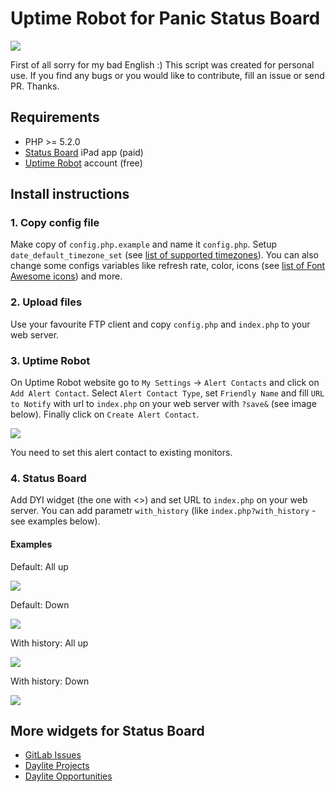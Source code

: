 # Uptime Robot for Panic Status Board

![](https://dl.dropboxusercontent.com/u/29924102/statusboard-uptimerobot/all.png)

First of all sorry for my bad English :) This script was created for personal use. If you find any bugs or you would like to contribute, fill an issue or send PR. Thanks.

## Requirements

- PHP >= 5.2.0
- [Status Board](http://panic.com/statusboard/) iPad app (paid)
- [Uptime Robot](https://uptimerobot.com) account (free)

## Install instructions

### 1. Copy config file

Make copy of `config.php.example` and name it `config.php`. Setup `date_default_timezone_set` (see [list of supported timezones](http://php.net/manual/en/timezones.php)). You can also change some configs variables like refresh rate, color, icons (see [list of Font Awesome icons](http://fortawesome.github.io/Font-Awesome/icons/)) and more.

### 2. Upload files

Use your favourite FTP client and copy `config.php` and `index.php` to your web server.

### 3. Uptime Robot

On Uptime Robot website go to `My Settings` -> `Alert Contacts` and click on `Add Alert Contact`. Select `Alert Contact Type`, set `Friendly Name` and fill `URL to Notify` with url to `index.php` on your web server with `?save&` (see image below). Finally click on `Create Alert Contact`.

![](https://dl.dropboxusercontent.com/u/29924102/statusboard-uptimerobot/webhook.png) 

You need to set this alert contact to existing monitors.

### 4. Status Board

Add DYI widget (the one with <>) and set URL to `index.php` on your web server. You can add parametr `with_history` (like `index.php?with_history` - see examples below).

#### Examples

Default: All up

![](https://dl.dropboxusercontent.com/u/29924102/statusboard-uptimerobot/up.png)

Default: Down

![](https://dl.dropboxusercontent.com/u/29924102/statusboard-uptimerobot/down.png)

With history: All up

![](https://dl.dropboxusercontent.com/u/29924102/statusboard-uptimerobot/up_with-history.png)

With history: Down

![](https://dl.dropboxusercontent.com/u/29924102/statusboard-uptimerobot/down_with-history.png)

## More widgets for Status Board 

- [GitLab Issues](https://github.com/WebEntity/statusboard-gitlab)
- [Daylite Projects](https://github.com/WebEntity/statusboard-daylite-projects)
- [Daylite Opportunities](https://github.com/WebEntity/statusboard-daylite-opportunities)

